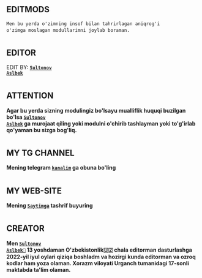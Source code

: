 # <h2>EDITMODS</h2>
<code>Men bu yerda o'zimning insof bilan tahrirlagan 
aniqrog'i o'zimga moslagan modullarimni joylab boraman.</code>
<img src="https://m1762.myxvest.ru/site/assets/ы.gif" class="img-fluid" alt="">
# <h2>EDITOR</h2>
EDIT BY: <code><strong><a href="https://t.me/SultonovAslbek">Sultonov Aslbek</a></strong></code>
# <h2>ATTENTION</h2>
<strong>Agar bu yerda sizning modulingiz bo'lsayu mualliflik huquqi buzilgan bo'lsa <code><a href="https://t.me/SultonovAslbek">Sultonov Aslbek</a></code> ga murojaat qiling yoki modulni o'chirib tashlayman yoki to'g'irlab qo'yaman bu sizga bog'liq.</strong>
# <h2>MY TG CHANNEL</h2>
<b>Mening telegram <code><a href="https://t.me/lucifer_seriali_uzbek">kanalim</a></code> ga obuna bo'ling</b>
# <h2>MY WEB-SITE</h2>
<b>Mening <code><a href="https://m1762.myxvest.ru">Saytimga</a></code> tashrif buyuring</b>
<img src="https://farkhodovme.tk/assets/files/ы.gif" class="img-fluid" alt="">
# <h2>CREATOR</h2>
<b><b>Men <code><a href="https://t.me/SultonovAslbek">Sultonov Aslbek💖</a></code> 13 yoshdaman O'zbekistonlik🇺🇿 chala editorman dasturlashga 2022-yil iyul oylari qiziqa boshladm va hozirgi kunda editorman va ozroq kodlar ham yoza olaman. Xorazm viloyati Urganch tumanidagi 17-sonli maktabda ta'lim olaman.</b></b>
